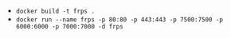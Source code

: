 - `docker build -t frps .`
- `docker run --name frps -p 80:80 -p 443:443 -p 7500:7500 -p 6000:6000 -p 7000:7000 -d frps`
